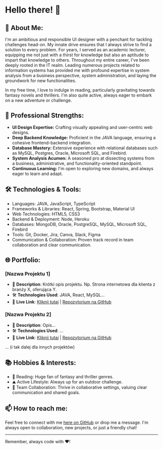
# Hello there! 👋

## 🤵 About Me:

I'm an ambitious and responsible UI designer with a penchant for tackling challenges head-on. My innate drive ensures that I always strive to find a solution to every problem. For years, I served as an academic lecturer, equipping me not just with a thirst for knowledge but also an aptitude to impart that knowledge to others. Throughout my entire career, I've been deeply rooted in the IT realm. Leading numerous projects related to information systems has provided me with profound expertise in system analysis from a business perspective, system administration, and laying the groundwork for new functionalities.

In my free time, I love to indulge in reading, particularly gravitating towards fantasy novels and thrillers. I'm also quite active, always eager to embark on a new adventure or challenge.

## 💼 Professional Strengths:

- **UI Design Expertise:** Crafting visually appealing and user-centric web designs.
- **Deep Backend Knowledge:** Proficient in the JAVA language, ensuring a cohesive frontend-backend integration.
- **Database Mastery:** Extensive experience with relational databases such as MySQL, Postgres, Oracle, Microsoft SQL, and Firebird. 
- **System Analysis Acumen:** A seasoned pro at dissecting systems from a business, administrative, and functionality-oriented standpoint.
- **Continuous Learning:** I'm open to exploring new domains, and always eager to learn and adapt.
  
## 🛠️ Technologies & Tools:

- Languages: JAVA, JavaScript, TypeScript
- Frameworks & Libraries: React, Spring, Bootstrap, Material UI
- Web Technologies: HTML5, CSS3
- Backend & Deployment: Node, Heroku
- Databases: MongoDB, Oracle, PostgreSQL, MySQL, Microsoft SQL, Firebird
- Tools: Git, Docker, Jira, Canva, Slack, Figma
- Communication & Collaboration: Proven track record in team collaboration and clear communication.

## 🌐 Portfolio:

### [Nazwa Projektu 1]
- 📝 **Description**: Krótki opis projektu. Np. Strona internetowa dla klienta z branży X, oferująca Y.
- 🛠️ **Technologies Used**: JAVA, React, MySQL...
- 🔗 **Live Link**: [Kliknij tutaj](link_do_strony) | [Repozytorium na GitHub](link_do_repo)

### [Nazwa Projektu 2]
- 📝 **Description**: Opis...
- 🛠️ **Technologies Used**: ...
- 🔗 **Live Link**: [Kliknij tutaj](link_do_strony) | [Repozytorium na GitHub](link_do_repo)

... (i tak dalej dla innych projektów)


## 📚 Hobbies & Interests:

- 📖 Reading: Huge fan of fantasy and thriller genres.
- ⛰️ Active Lifestyle: Always up for an outdoor challenge.
- 🤝 Team Collaboration: Thrive in collaborative settings, valuing clear communication and shared goals.

## 📫 How to reach me:
Feel free to connect with me [here on GitHub](https://github.com/NazwaUzytkownika) or drop me a message. I'm always open to collaboration, new projects, or just a friendly chat!

---

Remember, always code with ❤️!
